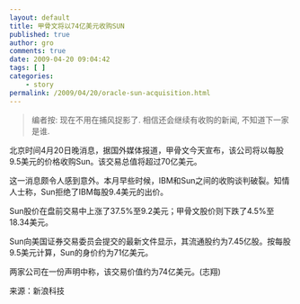 ```yaml
---
layout: default
title: 甲骨文将以74亿美元收购SUN
published: true
author: gro
comments: true
date: 2009-04-20 09:04:42
tags: [ ]
categories:
    - story
permalink: /2009/04/20/oracle-sun-acquisition.html
---
```

> 编者按: 现在不用在捕风捉影了. 相信还会继续有收购的新闻, 不知道下一家是谁.

北京时间4月20日晚消息，据国外媒体报道，甲骨文今天宣布，该公司将以每股9.5美元的价格收购Sun。该交易总值将超过70亿美元。 

这一消息颇令人感到意外。本月早些时候，IBM和Sun之间的收购谈判破裂。知情人士称，Sun拒绝了IBM每股9.4美元的出价。 

Sun股价在盘前交易中上涨了37.5%至9.2美元；甲骨文股价则下跌了4.5%至18.34美元。 

Sun向美国证券交易委员会提交的最新文件显示，其流通股约为7.45亿股。按每股9.5美元计算，Sun的身价约为71亿美元。 

两家公司在一份声明中称，该交易价值约为74亿美元。(志翔)

来源：新浪科技